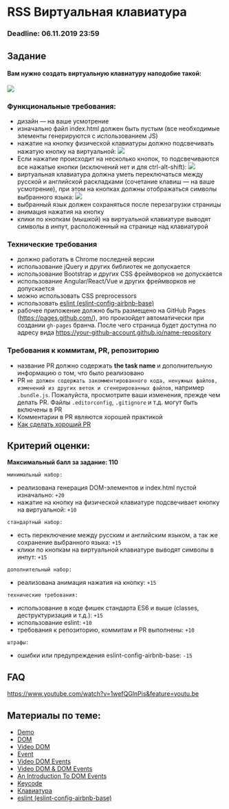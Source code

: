 # RSS Виртуальная клавиатура

### Deadline: 06.11.2019 23:59 

## Задание

#### Вам нужно создать виртуальную клавиатуру наподобие такой:
![](https://i.imgur.com/MUYRlDL.png)

### Функциональные требования:
- дизайн — на ваше усмотрение
- изначально файл index.html должен быть пустым (все необходимые элементы генерируются с использованием JS)
- нажатие на кнопкy физической клавиатуры должно подсвечивать нажатую кнопку на виртуальной:
  ![](https://i.imgur.com/yU70dGz.png)
- Если нажатие происходит на несколько кнопок, то подсвечиваются все нажатые кнопки (исключений нет и для ctrl-alt-shift):
  ![](https://i.imgur.com/5sg3wmF.png)
- виртуальная клавиатура должна уметь переключаться между русской и английской раскладками (сочетание клавиш — на ваше усмотрение), при этом на кнопках должны отображаться символы выбранного языка:
  ![](https://i.imgur.com/SRvkXxc.png)
- выбранный язык должен сохраняться после перезагрузки страницы
- анимация нажатия на кнопку
- клики по кнопкам (мышкой) на виртуальной клавиатуре выводят символы в инпут, расположенный на странице над клавиатурой

### Технические требования
- должно работать в Chrome последней версии
- использование jQuery и других библиотек не допускается  
- использование Bootstrap и других CSS фреймворков не допускается  
- использование Angular/React/Vue и других фреймворков не допускается  
- можно использовать CSS preprocessors  
- использовать [eslint (eslint-config-airbnb-base)](https://eslint.org/)
- рабочее приложение должно быть размещено на GitHub Pages (https://pages.github.com/), это произойдет автоматически при создании `gh-pages` бранча. После чего страница будет доступна по адресу вида https://your-github-account.github.io/name-repository

### Требования к коммитам, PR, репозиторию
- название PR должно содержать **the task name** и дополнительную информацию о том, что было реализовано
- PR `не должен содержать закомментированного кода, ненужных файлов, изменений из других веток и сгенерированных файлов`, например `.bundle.js`. Пожалуйста, просмотрите ваши изменения, прежде чем делать PR. Файлы `.editorconfig`, `.gitignore` и т.д. могут быть включены в PR
- Комментарии в PR являются хорошей практикой
- [Как сделать хороший PR](https://github.com/blog/1943-how-to-write-the-perfect-pull-request)

## Критерий оценки:
**Максимальный балл за задание: 110**

`минимальный набор:`
- реализована генерация DOM-элементов и index.html пустой изначально: `+20`
- нажатие на кнопку на физической клавиатуре подсвечивает кнопку на виртуальной: `+10`

`стандартный набор:`
- есть переключение между русским и английским языком, а так же сохранение выбранного языка: `+15`
- клики по кнопкам на виртуальной клавиатуре выводят символы в инпут: `+15`

`дополнительный набор:`
- реализована анимация нажатия на кнопку: `+15`

`технические требования:`
- использование в коде фишек стандарта ES6 и выше (classes, деструктуризация и т.д.): `+15`
- использование eslint: `+10`
- требования к репозиторию, коммитам и PR выполнены: `+10`

`штрафы:`
- ошибки или предупреждения eslint-config-airbnb-base: `-15`

## FAQ
https://www.youtube.com/watch?v=1wefQGlnPis&feature=youtu.be

## Материалы по теме:

- [Demo](https://wonderful-swartz-d8b98d.netlify.com/)
- [DOM](http://learn.javascript.ru/document)
- [Video DOM](https://www.youtube.com/watch?v=TewWd-6ZrmE)
- [Event](http://learn.javascript.ru/event-details)
- [Video DOM Events](https://www.youtube.com/watch?v=vcXehC9JgGU&feature=youtu.be)
- [Video DOM & DOM Events](https://www.youtube.com/watch?v=UaCGsLvviCA&index=11&list=PLe--kalBDwjhdXudsOpKooP6q9bAl3rPG)
- [An Introduction To DOM Events](https://www.smashingmagazine.com/2013/11/an-introduction-to-dom-events/)
- [Keycode](https://keycode.info)
- [Клавиатура](https://learn.javascript.ru/keyboard-events)
- [eslint (eslint-config-airbnb-base)](https://eslint.org/)